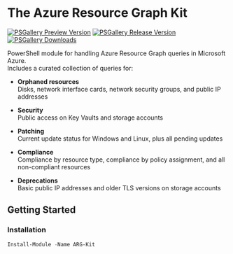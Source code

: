 # The Azure Resource Graph Kit
[![PSGallery Preview Version](https://img.shields.io/powershellgallery/v/arg-kit.svg?style=flat&logo=powershell&label=Preview%20Version&include_prereleases)](https://www.powershellgallery.com/packages/arg-kit) [![PSGallery Release Version](https://img.shields.io/powershellgallery/v/arg-kit.svg?style=flat&logo=powershell&label=Release%20Version)](https://www.powershellgallery.com/packages/arg-kit) [![PSGallery Downloads](https://img.shields.io/powershellgallery/dt/arg-kit.svg?style=flat&logo=powershell&label=PSGallery%20Downloads)](https://www.powershellgallery.com/packages/arg-kit)

PowerShell module for handling Azure Resource Graph queries in Microsoft Azure.  
Includes a curated collection of queries for:

- **Orphaned resources**  
  Disks, network interface cards, network security groups, and public IP addresses

- **Security**  
  Public access on Key Vaults and storage accounts

- **Patching**  
  Current update status for Windows and Linux, plus all pending updates

- **Compliance**  
  Compliance by resource type, compliance by policy assignment, and all non-compliant resources

- **Deprecations**  
  Basic public IP addresses and older TLS versions on storage accounts

## Getting Started

### Installation

```powershell
Install-Module -Name ARG-Kit
```
